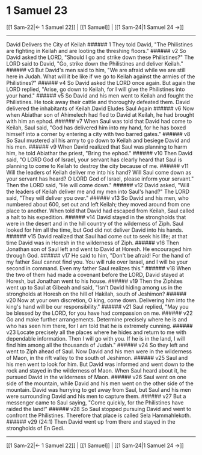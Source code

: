 # 1 Samuel 23

[[1 Sam-22|← 1 Samuel 22]] | [[1 Samuel]] | [[1 Sam-24|1 Samuel 24 →]]
***

David Delivers the City of Keilah ###### 1 They told David, "The Philistines are fighting in Keilah and are looting the threshing floors." ###### v2 So David asked the LORD, "Should I go and strike down these Philistines?" The LORD said to David, "Go, strike down the Philistines and deliver Keilah." ###### v3 But David's men said to him, "We are afraid while we are still here in Judah. What will it be like if we go to Keilah against the armies of the Philistines?" ###### v4 So David asked the LORD once again. But again the LORD replied, "Arise, go down to Keilah, for I will give the Philistines into your hand." ###### v5 So David and his men went to Keilah and fought the Philistines. He took away their cattle and thoroughly defeated them. David delivered the inhabitants of Keilah.David Eludes Saul Again ###### v6 Now when Abiathar son of Ahimelech had fled to David at Keilah, he had brought with him an ephod. ###### v7 When Saul was told that David had come to Keilah, Saul said, "God has delivered him into my hand, for he has boxed himself into a corner by entering a city with two barred gates." ###### v8 So Saul mustered all his army to go down to Keilah and besiege David and his men. ###### v9 When David realized that Saul was planning to harm him, he told Abiathar the priest, "Bring the ephod." ###### v10 Then David said, "O LORD God of Israel, your servant has clearly heard that Saul is planning to come to Keilah to destroy the city because of me. ###### v11 Will the leaders of Keilah deliver me into his hand? Will Saul come down as your servant has heard? O LORD God of Israel, please inform your servant." Then the LORD said, "He will come down." ###### v12 David asked, "Will the leaders of Keilah deliver me and my men into Saul's hand?" The LORD said, "They will deliver you over." ###### v13 So David and his men, who numbered about 600, set out and left Keilah; they moved around from one place to another. When told that David had escaped from Keilah, Saul called a halt to his expedition. ###### v14 David stayed in the strongholds that were in the desert and in the hill country of the wilderness of Ziph. Saul looked for him all the time, but God did not deliver David into his hands. ###### v15 David realized that Saul had come out to seek his life; at that time David was in Horesh in the wilderness of Ziph. ###### v16 Then Jonathan son of Saul left and went to David at Horesh. He encouraged him through God. ###### v17 He said to him, "Don't be afraid! For the hand of my father Saul cannot find you. You will rule over Israel, and I will be your second in command. Even my father Saul realizes this." ###### v18 When the two of them had made a covenant before the LORD, David stayed at Horesh, but Jonathan went to his house. ###### v19 Then the Ziphites went up to Saul at Gibeah and said, "Isn't David hiding among us in the strongholds at Horesh on the hill of Hakilah, south of Jeshimon? ###### v20 Now at your own discretion, O king, come down. Delivering him into the king's hand will be our responsibility." ###### v21 Saul replied, "May you be blessed by the LORD, for you have had compassion on me. ###### v22 Go and make further arrangements. Determine precisely where he is and who has seen him there, for I am told that he is extremely cunning. ###### v23 Locate precisely all the places where he hides and return to me with dependable information. Then I will go with you. If he is in the land, I will find him among all the thousands of Judah." ###### v24 So they left and went to Ziph ahead of Saul. Now David and his men were in the wilderness of Maon, in the rift valley to the south of Jeshimon. ###### v25 Saul and his men went to look for him. But David was informed and went down to the rock and stayed in the wilderness of Maon. When Saul heard about it, he pursued David in the wilderness of Maon. ###### v26 Saul went on one side of the mountain, while David and his men went on the other side of the mountain. David was hurrying to get away from Saul, but Saul and his men were surrounding David and his men to capture them. ###### v27 But a messenger came to Saul saying, "Come quickly, for the Philistines have raided the land!" ###### v28 So Saul stopped pursuing David and went to confront the Philistines. Therefore that place is called Sela Hammahlekoth. ###### v29 (24:1) Then David went up from there and stayed in the strongholds of En Gedi.

***
[[1 Sam-22|← 1 Samuel 22]] | [[1 Samuel]] | [[1 Sam-24|1 Samuel 24 →]]
